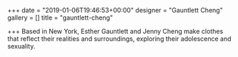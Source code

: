 +++
date = "2019-01-06T19:46:53+00:00"
designer = "Gauntlett Cheng"
gallery = []
title = "gauntlett-cheng"

+++
Based in New York, Esther Gauntlett and Jenny Cheng make clothes that reflect their realities and surroundings, exploring their adolescence and sexuality. 